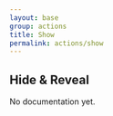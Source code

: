 ```yaml
---
layout: base
group: actions
title: Show
permalink: actions/show
---
```


## Hide & Reveal

<p class="hint hint--error">No documentation yet.</p>